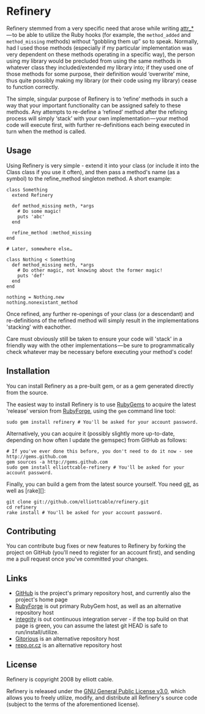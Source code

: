 Refinery
========
Refinery stemmed from a very specific need that arose while writing
[attr_*][] — to be able to utilize the Ruby hooks (for example, the
`method_added` and `method_missing` methods) without “gobbling them up” so to
speak. Normally, had I used those methods (especially if my particular
implementation was very dependent on these methods operating in a specific
way), the person using my library would be precluded from using the same
methods in whatever class they included/extended my library into; if they used
one of those methods for some purpose, their definition would ‘overwrite’ mine,
thus quite possibly making my library (or their code using my library) cease
to function correctly.

The simple, singular purpose of Refinery is to ‘refine’ methods in such a way
that your important functionality can be assigned safely to these methods.
Any attempts to re-define a ‘refined’ method after the refining process will
simply ‘stack’ with your own implementation — your method code will execute
first, with further re-definitions each being executed in turn when the method
is called.

[attr_*]: <http://by.elliottcable.name/attr_splat.xhtml> "elliottcable's attr_splat project"

Usage
-----
Using Refinery is very simple - extend it into your class (or include it into
the Class class if you use it often), and then pass a method's name (as a
symbol) to the refine_method singleton method. A short example:
    
    class Something
      extend Refinery
      
      def method_missing meth, *args
        # Do some magic!
        puts 'abc'
      end
      
      refine_method :method_missing
    end
    
    # Later, somewhere else…
    
    class Nothing < Something
      def method_missing meth, *args
        # Do other magic, not knowing about the former magic!
        puts 'def'
      end
    end
    
    nothing = Nothing.new
    nothing.nonexistant_method
    
Once refined, any further re-openings of your class (or a descendant) and
re-definitions of the refined method will simply result in the implementations
'stacking' with eachother.

Care must obviously still be taken to ensure your code will 'stack' in a
friendly way with the other implementations — be sure to programmatically
check whatever may be necessary before executing your method's code!

Installation
------------
You can install Refinery as a pre-built gem, or as a gem generated directly
from the source.

The easiest way to install Refinery is to use [RubyGems][] to acquire the
latest 'release' version from [RubyForge][], using the `gem` command line tool:

    sudo gem install refinery # You'll be asked for your account password.

Alternatively, you can acquire it (possibly slightly more up-to-date,
depending on how often I update the gemspec) from GitHub as follows:

    # If you've ever done this before, you don't need to do it now - see http://gems.github.com
    gem sources -a http://gems.github.com
    sudo gem install elliottcable-refinery # You'll be asked for your account password.
    
Finally, you can build a gem from the latest source yourself. You need [git][],
as well as [rake][]:

    git clone git://github.com/elliottcable/refinery.git
    cd refinery
    rake install # You'll be asked for your account password.

[RubyGems]: <http://rubyforge.org/projects/rubygems/> "RubyGems - Ruby package manager"
[RubyForge]: <http://rubyforge.org/projects/refinery/> "Refinery on RubyForge"
[git]: <http://git-scm.com/> "git - Fast Version Control System"

Contributing
------------
You can contribute bug fixes or new features to Refinery by forking the project
on GitHub (you'll need to register for an account first), and sending me a
pull request once you've committed your changes.

Links
-----

- [GitHub](http://github.com/elliottcable/refinery "Refinery on GitHub") is the
    project's primary repository host, and currently also the project's home
    page
- [RubyForge](http://rubyforge.org/projects/refinery "Refinery on RubyForge") is
    out primary RubyGem host, as well as an alternative repository host
- [integrity](http://integrit.yreality.net/refinery "Refinery on yreality's integrity server")
    is out continuous integration server - if the top build on that page is
    green, you can assume the latest git HEAD is safe to run/install/utilize.
- [Gitorious](http://gitorious.org/projects/refinery "Refinery on Gitorious") is
    an alternative repository host
- [repo.or.cz](http://repo.or.cz/w/refinery.git "Refinery on repo.or.cz") is
    an alternative repository host

License
-------
Refinery is copyright 2008 by elliott cable.

Refinery is released under the [GNU General Public License v3.0][gpl], which
allows you to freely utilize, modify, and distribute all Refinery's source code
(subject to the terms of the aforementioned license).

[gpl]: <http://www.gnu.org/licenses/gpl.txt> "The GNU General Public License v3.0"